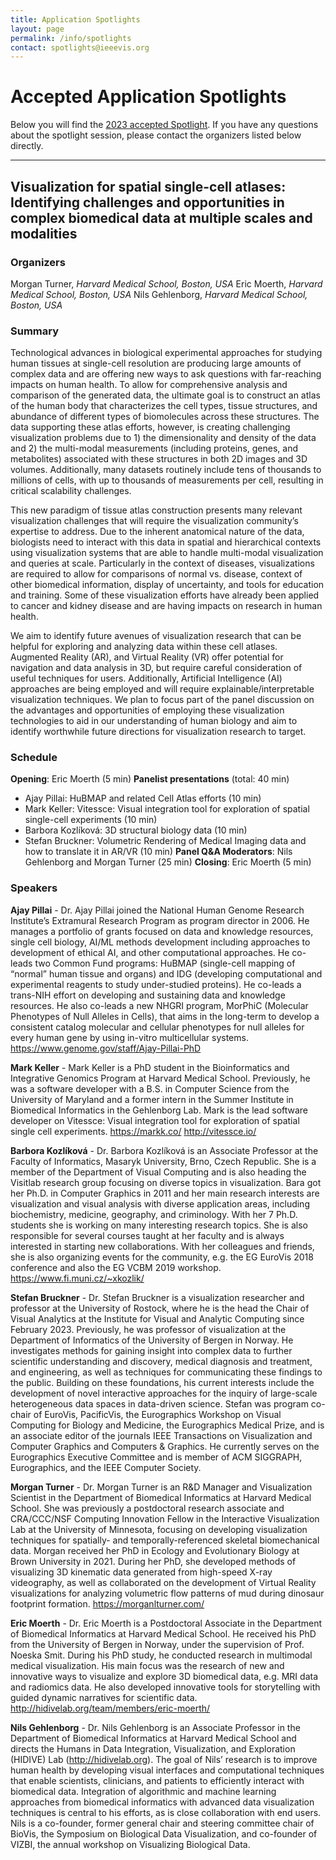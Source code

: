 ```yaml
---
title: Application Spotlights
layout: page
permalink: /info/spotlights
contact: spotlights@ieeevis.org
---
```


# Accepted Application Spotlights
Below you will find the [2023 accepted Spotlight](#spot1). If you have any questions about the spotlight session, please contact the organizers listed below directly.
<hr/>

## <a name="spot1"></a>Visualization for spatial single-cell atlases: Identifying challenges and opportunities in complex biomedical data at multiple scales and modalities

### Organizers

Morgan Turner, *Harvard Medical School, Boston, USA*
Eric Moerth, *Harvard Medical School, Boston, USA*
Nils Gehlenborg, *Harvard Medical School, Boston, USA*


### Summary

Technological advances in biological experimental approaches for studying human tissues at
single-cell resolution are producing large amounts of complex data and are offering new ways to
ask questions with far-reaching impacts on human health. To allow for comprehensive analysis
and comparison of the generated data, the ultimate goal is to construct an atlas of the human
body that characterizes the cell types, tissue structures, and abundance of different types of
biomolecules across these structures. The data supporting these atlas efforts, however, is
creating challenging visualization problems due to 1) the dimensionality and density of the data
and 2) the multi-modal measurements (including proteins, genes, and metabolites) associated
with these structures in both 2D images and 3D volumes. Additionally, many datasets routinely
include tens of thousands to millions of cells, with up to thousands of measurements per cell,
resulting in critical scalability challenges.

This new paradigm of tissue atlas construction presents many relevant visualization challenges
that will require the visualization community’s expertise to address. Due to the inherent
anatomical nature of the data, biologists need to interact with this data in spatial and hierarchical
contexts using visualization systems that are able to handle multi-modal visualization and
queries at scale. Particularly in the context of diseases, visualizations are required to allow for
comparisons of normal vs. disease, context of other biomedical information, display of
uncertainty, and tools for education and training. Some of these visualization efforts have
already been applied to cancer and kidney disease and are having impacts on research in
human health.

We aim to identify future avenues of visualization research that can be helpful for exploring and
analyzing data within these cell atlases. Augmented Reality (AR), and Virtual Reality (VR) offer
potential for navigation and data analysis in 3D, but require careful consideration of useful
techniques for users. Additionally, Artificial Intelligence (AI) approaches are being employed and
will require explainable/interpretable visualization techniques. We plan to focus part of the panel
discussion on the advantages and opportunities of employing these visualization technologies
to aid in our understanding of human biology and aim to identify worthwhile future directions for
visualization research to target.


### Schedule
**Opening**: Eric Moerth (5 min)
**Panelist presentations** (total: 40 min)
- Ajay Pillai: HuBMAP and related Cell Atlas efforts (10 min)
- Mark Keller: Vitessce: Visual integration tool for exploration of spatial single-cell experiments (10 min)
- Barbora Kozlíková: 3D structural biology data (10 min)
- Stefan Bruckner: Volumetric Rendering of Medical Imaging data and how to translate it in AR/VR (10 min)
**Panel Q&A Moderators**: Nils Gehlenborg and Morgan Turner (25 min)
**Closing**: Eric Moerth (5 min)

### Speakers
**Ajay Pillai** - Dr. Ajay Pillai joined the National Human Genome Research Institute’s Extramural
Research Program as program director in 2006. He manages a portfolio of grants focused on
data and knowledge resources, single cell biology, AI/ML methods development including
approaches to development of ethical AI, and other computational approaches. He co-leads two
Common Fund programs: HuBMAP (single-cell mapping of “normal” human tissue and organs)
and IDG (developing computational and experimental reagents to study under-studied proteins).
He co-leads a trans-NIH effort on developing and sustaining data and knowledge resources. He
also co-leads a new NHGRI program, MorPhiC (Molecular Phenotypes of Null Alleles in Cells),
that aims in the long-term to develop a consistent catalog molecular and cellular phenotypes for
null alleles for every human gene by using in-vitro multicellular systems.
https://www.genome.gov/staff/Ajay-Pillai-PhD

**Mark Keller** - Mark Keller is a PhD student in the Bioinformatics and Integrative Genomics
Program at Harvard Medical School. Previously, he was a software developer with a B.S. in
Computer Science from the University of Maryland and a former intern in the Summer Institute
in Biomedical Informatics in the Gehlenborg Lab. Mark is the lead software developer on
Vitessce: Visual integration tool for exploration of spatial single cell experiments.
https://markk.co/ http://vitessce.io/

**Barbora Kozlíková** - Dr. Barbora Kozlíková is an Associate Professor at the Faculty of
Informatics, Masaryk University, Brno, Czech Republic. She is a member of the Department of
Visual Computing and is also heading the Visitlab research group focusing on diverse topics in
visualization. Bara got her Ph.D. in Computer Graphics in 2011 and her main research interests
are visualization and visual analysis with diverse application areas, including biochemistry,
medicine, geography, and criminology. With her 7 Ph.D. students she is working on many
interesting research topics. She is also responsible for several courses taught at her faculty and
is always interested in starting new collaborations. With her colleagues and friends, she is also
organizing events for the community, e.g. the EG EuroVis 2018 conference and also the EG
VCBM 2019 workshop. https://www.fi.muni.cz/~xkozlik/

**Stefan Bruckner** - Dr. Stefan Bruckner is a visualization researcher and professor at the
University of Rostock, where he is the head the Chair of Visual Analytics at the Institute for
Visual and Analytic Computing since February 2023. Previously, he was professor of
visualization at the Department of Informatics of the University of Bergen in Norway. He
investigates methods for gaining insight into complex data to further scientific understanding
and discovery, medical diagnosis and treatment, and engineering, as well as techniques for
communicating these findings to the public. Building on these foundations, his current interests
include the development of novel interactive approaches for the inquiry of large-scale
heterogeneous data spaces in data-driven science. Stefan was program co-chair of EuroVis,
PacificVis, the Eurographics Workshop on Visual Computing for Biology and Medicine, the
Eurographics Medical Prize, and is an associate editor of the journals IEEE Transactions on
Visualization and Computer Graphics and Computers & Graphics. He currently serves on the
Eurographics Executive Committee and is member of ACM SIGGRAPH, Eurographics, and the
IEEE Computer Society.

**Morgan Turner** - Dr. Morgan Turner is an R&D Manager and Visualization Scientist in the
Department of Biomedical Informatics at Harvard Medical School. She was previously a
postdoctoral research associate and CRA/CCC/NSF Computing Innovation Fellow in the
Interactive Visualization Lab at the University of Minnesota, focusing on developing visualization
techniques for spatially- and temporally-referenced skeletal biomechanical data. Morgan
received her PhD in Ecology and Evolutionary Biology at Brown University in 2021. During her
PhD, she developed methods of visualizing 3D kinematic data generated from high-speed X-ray
videography, as well as collaborated on the development of Virtual Reality visualizations for
analyzing volumetric flow patterns of mud during dinosaur footprint formation.
https://morganlturner.com/

**Eric Moerth** - Dr. Eric Moerth is a Postdoctoral Associate in the Department of Biomedical
Informatics at Harvard Medical School. He received his PhD from the University of Bergen in
Norway, under the supervision of Prof. Noeska Smit. During his PhD study, he conducted
research in multimodal medical visualization. His main focus was the research of new and
innovative ways to visualize and explore 3D biomedical data, e.g. MRI data and radiomics data.
He also developed innovative tools for storytelling with guided dynamic narratives for scientific
data. http://hidivelab.org/team/members/eric-moerth/

**Nils Gehlenborg** - Dr. Nils Gehlenborg is an Associate Professor in the Department of
Biomedical Informatics at Harvard Medical School and directs the Humans in Data Integration,
Visualization, and Exploration (HIDIVE) Lab (http://hidivelab.org). The goal of Nils’ research is to
improve human health by developing visual interfaces and computational techniques that
enable scientists, clinicians, and patients to efficiently interact with biomedical data. Integration
of algorithmic and machine learning approaches from biomedical informatics with advanced
data visualization techniques is central to his efforts, as is close collaboration with end users.
Nils is a co-founder, former general chair and steering committee chair of BioVis, the
Symposium on Biological Data Visualization, and co-founder of VIZBI, the annual workshop on
Visualizing Biological Data.
 	
